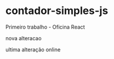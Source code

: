 # contador-simples-js

Primeiro trabalho - Oficina React 

nova alteracao

ultima alteração online 
